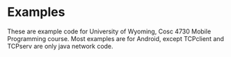 Examples
===========

These are example code for University of Wyoming, Cosc 4730 Mobile Programming course.
Most examples are for Android, except TCPclient and TCPserv are only java network code.
